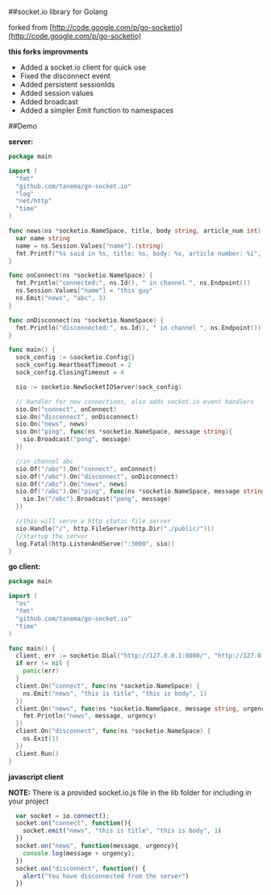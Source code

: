 ##socket.io library for Golang

forked from [http://code.google.com/p/go-socketio](http://code.google.com/p/go-socketio)

**this forks improvments**
- Added a socket.io client for quick use
- Fixed the disconnect event
- Added persistent sessionIds
- Added session values
- Added broadcast
- Added a simpler Emit function to namespaces


##Demo

**server:**

```go
package main

import (
  "fmt"
  "github.com/tanema/go-socket.io"
  "log"
  "net/http"
  "time"
)

func news(ns *socketio.NameSpace, title, body string, article_num int) {
  var name string
  name = ns.Session.Values["name"].(string)
  fmt.Printf("%s said in %s, title: %s, body: %s, article number: %i", name, ns.Endpoint(), title, body, article_num)
}

func onConnect(ns *socketio.NameSpace) {
  fmt.Println("connected:", ns.Id(), " in channel ", ns.Endpoint())
  ns.Session.Values["name"] = "this guy"
  ns.Emit("news", "abc", 3)
}

func onDisconnect(ns *socketio.NameSpace) {
  fmt.Println("disconnected:", ns.Id(), " in channel ", ns.Endpoint())
}

func main() {
  sock_config := &socketio.Config{}
  sock_config.HeartbeatTimeout = 2
  sock_config.ClosingTimeout = 4

  sio := socketio.NewSocketIOServer(sock_config)

  // Handler for new connections, also adds socket.io event handlers
  sio.On("connect", onConnect)
  sio.On("disconnect", onDisconnect)
  sio.On("news", news)
  sio.On("ping", func(ns *socketio.NameSpace, message string){
    sio.Broadcast("pong", message)
  })

  //in channel abc
  sio.Of("/abc").On("connect", onConnect)
  sio.Of("/abc").On("disconnect", onDisconnect)
  sio.Of("/abc").On("news", news)
  sio.Of("/abc").On("ping", func(ns *socketio.NameSpace, message string){
    sio.In("/abc").Broadcast("pong", message)
  })

  //this will serve a http static file server
  sio.Handle("/", http.FileServer(http.Dir("./public/")))
  //startup the server
  log.Fatal(http.ListenAndServe(":3000", sio))
}
```

**go client:**

```go
package main

import (
  "os"
  "fmt"
  "github.com/tanema/go-socket.io"
  "time"
)

func main() {
  client, err := socketio.Dial("http://127.0.0.1:8080/", "http://127.0.0.1:8080")
  if err != nil {
    panic(err)
  }
  client.On("connect", func(ns *socketio.NameSpace) {
    ns.Emit("news", "this is title", "this is body", 1)
  })
  client.On("news", func(ns *socketio.NameSpace, message string, urgency int) { 
    fmt.Println("news", message, urgency) 
  })
  client.On("disconnect", func(ns *socketio.NameSpace) {
    os.Exit(1)
  })
  client.Run()
}
``` 

**javascript client**

 **NOTE:** There is a provided socket.io.js file in the lib folder for including in your project

```javascript
  var socket = io.connect();
  socket.on("connect", function(){
    socket.emit("news", "this is title", "this is body", 1)
  })
  socket.on("news", function(message, urgency){
    console.log(message + urgency);
  })
  socket.on("disconnect", function() {
    alert("You have disconnected from the server")
  })
```
